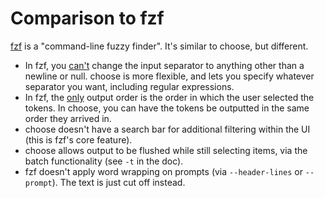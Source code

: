 # Comparison to fzf

[fzf](https://github.com/junegunn/fzf) is a "command-line fuzzy finder". It's similar to choose, but different.

 - In fzf, you [can't](https://github.com/junegunn/fzf/issues/1670) change the input separator to anything other than a newline or null. choose is more flexible, and lets you specify whatever separator you want, including regular expressions.
 - In fzf, the [only](https://github.com/junegunn/fzf/issues/1417) output order is the order in which the user selected the tokens. In choose, you can have the tokens be outputted in the same order they arrived in.
 - choose doesn't have a search bar for additional filtering within the UI (this is fzf's core feature).
 - choose allows output to be flushed while still selecting items, via the batch functionality (see `-t` in the doc).
 - fzf doesn't apply word wrapping on prompts (via `--header-lines` or `--prompt`). The text is just cut off instead.
